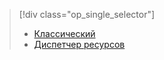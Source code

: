 > [!div class="op_single_selector"]
> * [Классический](../articles/virtual-machines/virtual-machines-windows-classic-troubleshoot-deployment-new-vm.md)
> * [Диспетчер ресурсов](../articles/virtual-machines/virtual-machines-windows-troubleshoot-deployment-new-vm.md)
> 
> 

